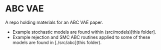 # ABC VAE
A repo holding materials for an ABC VAE paper.

- Example stochastic models are found within (src/models)[this folder].
- Example rejection and SMC ABC routines applied to some of these models are found in [./src/abc](this folder).

